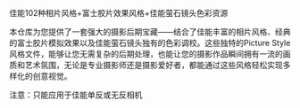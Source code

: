 佳能102种相片风格+富士胶片效果风格+佳能萤石镜头色彩资源


本仓库为您提供了一套强大的摄影后期宝藏——结合了佳能丰富的相片风格、经典的富士胶片模拟效果以及佳能萤石镜头独有的色彩调校。这些独特的Picture Style风格文件，能够让您无需复杂的后期处理，也能让您的摄影作品瞬间拥有一流的画质和艺术氛围，无论是专业摄影师还是摄影爱好者，都能通过这些风格轻松实现多样化的创意视觉。


注意：只能应用于佳能单反或无反相机

